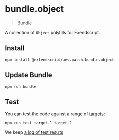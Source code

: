 # bundle.object

> Bundle

A collection of `Object` polyfills for Exendscript.


## Install

    npm install @extendscript/aes.patch.bundle.object

## Update Bundle

    npm run bundle

## Test

You can test the code against a range of [targets](https://github.com/nbqx/fakestk/blob/master/resources/versions.json):

    npm run test target-1 target-2

We keep [a log of test results](./test/results_log.md)

